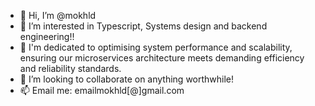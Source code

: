 - 👋 Hi, I’m @mokhld
- 👀 I’m interested in Typescript, Systems design and backend engineering!!
- 🌱 I'm dedicated to optimising system performance and scalability, ensuring our microservices architecture meets demanding efficiency and reliability standards.
- 💞️ I’m looking to collaborate on anything worthwhile!
- 📫 Email me: emailmokhld[@]gmail.com

<!---
mokhld/mokhld is a ✨ special ✨ repository because its `README.md` (this file) appears on your GitHub profile.
You can click the Preview link to take a look at your changes.
--->
